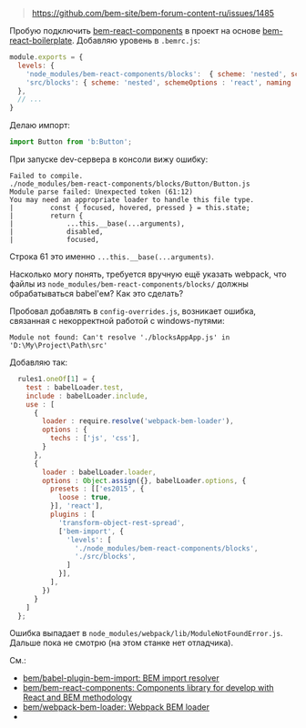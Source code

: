 > https://github.com/bem-site/bem-forum-content-ru/issues/1485

Пробую подключить [bem-react-components](https://github.com/bem/bem-react-components) в проект на основе [bem-react-boilerplate](https://github.com/bem/bem-react-boilerplate). Добавляю уровень в `.bemrc.js`:
```js
module.exports = {
  levels: {
    'node_modules/bem-react-components/blocks':  { scheme: 'nested', schemeOptions : 'react', naming : 'react' },
    'src/blocks': { scheme: 'nested', schemeOptions : 'react', naming : 'react' },
  },
  // ...
}
```
Делаю импорт:
```js
import Button from 'b:Button';
```
При запуске dev-сервера в консоли вижу ошибку:
```log
Failed to compile.
./node_modules/bem-react-components/blocks/Button/Button.js
Module parse failed: Unexpected token (61:12)
You may need an appropriate loader to handle this file type.
|         const { focused, hovered, pressed } = this.state;
|         return {
|             ...this.__base(...arguments),
|             disabled,
|             focused,
```
Строка 61 это именно `...this.__base(...arguments)`.

Насколько могу понять, требуется вручную ещё указать webpack, что файлы из `node_modules/bem-react-components/blocks/` должны обрабатываться babel'ем? Как это сделать?

Пробовал добавлять в `config-overrides.js`, возникает ошибка, связанная с некорректной работой с windows-путями:
```log
Module not found: Can't resolve './blocksAppApp.js' in 'D:\My\Project\Path\src'
```
Добавляю так:
```js
  rules1.oneOf[1] = {
    test : babelLoader.test,
    include : babelLoader.include,
    use : [
      {
        loader : require.resolve('webpack-bem-loader'),
        options : {
          techs : ['js', 'css'],
        }
      },
      {
        loader : babelLoader.loader,
        options : Object.assign({}, babelLoader.options, {
          presets : [['es2015', {
            loose : true,
          }], 'react'],
          plugins : [
            'transform-object-rest-spread',
            ['bem-import', {
              'levels': [
                './node_modules/bem-react-components/blocks',
                './src/blocks',
              ]
            }],
          ],
        })
      }
    ]
  };
```

Ошибка выпадает в `node_modules/webpack/lib/ModuleNotFoundError.js`. Дальше пока не смотрю (на этом станке нет отладчика).

См.:
- [bem/babel-plugin-bem-import: BEM import resolver](https://github.com/bem/babel-plugin-bem-import)
- [bem/bem-react-components: Components library for develop with React and BEM methodology](https://github.com/bem/bem-react-components)
- [bem/webpack-bem-loader: Webpack BEM loader](https://github.com/bem/webpack-bem-loader)
-
